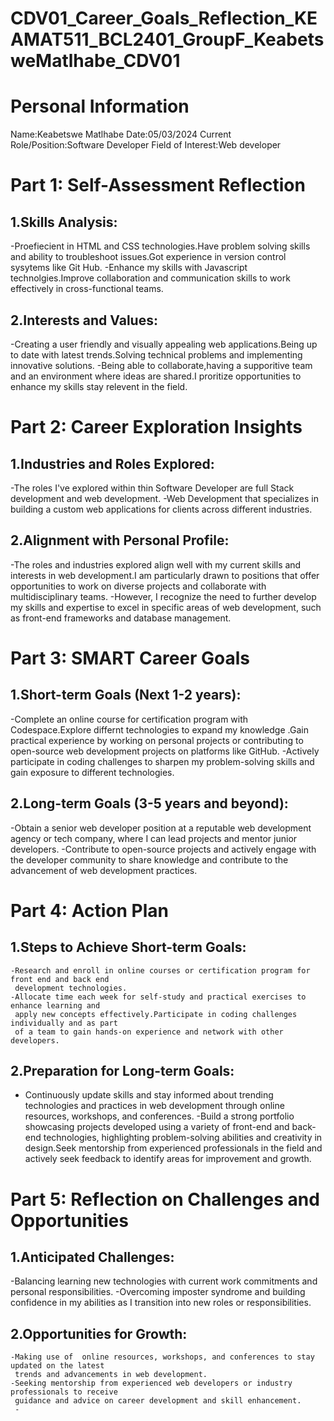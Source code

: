 # CDV01_Career_Goals_Reflection_KEAMAT511_BCL2401_GroupF_KeabetsweMatlhabe_CDV01

# Personal Information
Name:Keabetswe Matlhabe
Date:05/03/2024
Current Role/Position:Software Developer
Field of Interest:Web developer

# Part 1: Self-Assessment Reflection
 1.Skills Analysis:
  -
  -Proefiecient in HTML and CSS technologies.Have problem solving skills and ability to 
   troubleshoot issues.Got experience in version control sysytems like Git Hub.
  -Enhance my skills with Javascript technolgies.Improve collaboration and communication skills 
   to work effectively in cross-functional teams.

 2.Interests and Values:
   -
   -Creating a user friendly and visually appealing web applications.Being up to date with 
    latest trends.Solving technical problems and implementing innovative solutions.
   -Being able to collaborate,having a supporitive team and an environment where ideas are 
    shared.I proritize opportunities to enhance my skills stay relevent in the field.


# Part 2: Career Exploration Insights
 1.Industries and Roles Explored:
   -
   -The roles I've explored within thin Software Developer are full Stack development and web 
    development.
   -Web Development that specializes in building a custom web applications for clients across 
    different industries.

 2.Alignment with Personal Profile:
   -
   -The roles and industries explored align well with my current skills and interests in web 
    development.I am particularly drawn to positions that offer opportunities to work on 
    diverse projects and collaborate with multidisciplinary teams.
   -However, I recognize the need to further develop my skills and expertise to excel in 
    specific areas of web development, such as front-end frameworks and database management.

# Part 3: SMART Career Goals
  1.Short-term Goals (Next 1-2 years):
   -
   -Complete an online course for certification program with Codespace.Explore differnt 
    technologies to expand my knowledge .Gain practical experience by working on personal 
    projects or contributing to open-source web development projects on platforms like GitHub.
   -Actively participate in coding challenges to sharpen my problem-solving 
   skills and gain exposure to different technologies.
   
  2.Long-term Goals (3-5 years and beyond):
   -
   -Obtain a senior web developer position at a reputable web development agency or tech 
    company, where I can lead projects and mentor junior developers.
   -Contribute to open-source projects and actively engage with the developer community to 
    share knowledge and contribute to the advancement of web development practices.
    

# Part 4: Action Plan
  1.Steps to Achieve Short-term Goals:
   -
    -Research and enroll in online courses or certification program for front end and back end 
     development technologies.
    -Allocate time each week for self-study and practical exercises to enhance learning and 
     apply new concepts effectively.Participate in coding challenges individually and as part 
     of a team to gain hands-on experience and network with other developers.
  
  2.Preparation for Long-term Goals:
   -
   - Continuously update skills and stay informed about trending technologies and practices in 
     web development through online resources, workshops, and conferences.
   -Build a strong portfolio showcasing projects developed using a variety of front-end and 
    back-end technologies, highlighting problem-solving abilities and creativity in design.Seek 
    mentorship from experienced professionals in the field and actively seek feedback to 
    identify areas for improvement and growth.


# Part 5: Reflection on Challenges and Opportunities
  1.Anticipated Challenges:
   -
   -Balancing learning new technologies with current work commitments and personal 
    responsibilities.
   -Overcoming imposter syndrome and building confidence in my abilities as I transition into 
    new roles or responsibilities.

  2.Opportunities for Growth:
   -
    -Making use of  online resources, workshops, and conferences to stay updated on the latest 
     trends and advancements in web development.
    -Seeking mentorship from experienced web developers or industry professionals to receive 
     guidance and advice on career development and skill enhancement.
     -


